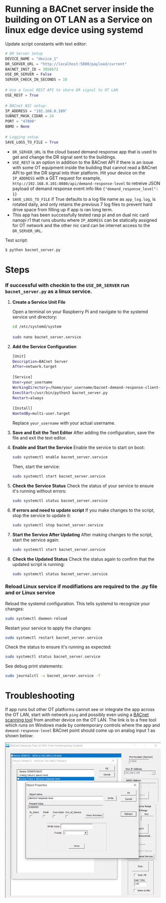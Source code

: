 # Running a BACnet server inside the building on OT LAN as a Service on linux edge device using systemd

Update script constants with text editor:

```python
# DR Server Setup
DEVICE_NAME = "device_1"
DR_SERVER_URL = "http://localhost:5000/payload/current"
BACNET_INST_ID = 3056672
USE_DR_SERVER = False
SERVER_CHECK_IN_SECONDS = 10

# Use a local REST API to share DR signal to OT LAN
USE_REST = True

# BACnet NIC setup:
IP_ADDRESS = "192.168.0.109"
SUBNET_MASK_CIDAR = 24
PORT = "47808"
BBMD = None

# Logging setup
SAVE_LOGS_TO_FILE = True
```
* `DR_SERVER_URL` is the cloud based demand response app that is used to get and change the DR signal sent to the buildings.
* `USE_REST` is an option in addition to the BACnet API if there is an issue with some OT equipment inside the building that cannot read a BACnet API to get the DR signal into thier platform. Hit your device on the `IP_ADDRESS` with a GET request for example, `http://192.168.0.101:8080/api/demand-response-level` to retreive JSON payload of demand response event info like `{"demand_response_level": 1}`
* `SAVE_LOGS_TO_FILE` if True defaults to a log file name as `app_log.log`, is rotated daily, and only retains the previous 7 log files to prevent hard drive space from filling up if app is ran long term.
* This app has been successfully tested rasp pi and on dual nic card nanopi r1 that runs ubuntu where `IP_ADDRESS` can be statically assigned for OT network and the other nic card can be internet access to the `DR_SERVER_URL`.

Test script:
```bash
$ python bacnet_server.py
```

# Steps

### If successful with checkin to the `USE_DR_SERVER` run `bacnet_server.py` as a linux service.

1. **Create a Service Unit File**

   Open a terminal on your Raspberry Pi and navigate to the systemd service unit directory:

   ```bash
   cd /etc/systemd/system

   sudo nano bacnet_server.service
   ```

2. **Add the Service Configuration**

   ```bash
   [Unit]
   Description=BACnet Server
   After=network.target

   [Service]
   User=your_username
   WorkingDirectory=/home/your_username/bacnet-demand-response-client-server/building_bacnet_server
   ExecStart=/usr/bin/python3 bacnet_server.py
   Restart=always

   [Install]
   WantedBy=multi-user.target
   ```
   Replace `your_username` with your actual username.

2. **Save and Exit the Text Editor**
   After adding the configuration, save the file and exit the text editor.

3. **Enable and Start the Service**
   Enable the service to start on boot:
   ```bash
   sudo systemctl enable bacnet_server.service
   ```
   Then, start the service:
   ```bash
   sudo systemctl start bacnet_server.service
   ```
4. **Check the Service Status**
   Check the status of your service to ensure it's running without errors:
   ```bash
   sudo systemctl status bacnet_server.service
   ```
5. **If errors and need to update script**
   If you make changes to the script, stop the service to update it:
   ```bash
   sudo systemctl stop bacnet_server.service
   ```
6. **Start the Service After Updating**
   After making changes to the script, start the service again:
   ```bash
   sudo systemctl start bacnet_server.service
   ```
7. **Check the Updated Status**
   Check the status again to confirm that the updated script is running:
   ```bash
   sudo systemctl status bacnet_server.service
   ```

### **Reload Linux service if modifiations are required to the .py file and or Linux service**
   Reload the systemd configuration. This tells systemd to recognize your changes:
   ```bash
   sudo systemctl daemon-reload
   ```

   Restart your service to apply the changes:
   ```bash
   sudo systemctl restart bacnet_server.service
   ```

   Check the status to ensure it's running as expected:
   ```bash
   sudo systemctl status bacnet_server.service
   ```

   See debug print statements:
   ```bash
   sudo journalctl -u bacnet_server.service -f
   ```

# Troubleshooting

If app runs but other OT platforms cannot see or integrate the app across the OT LAN, start with network `ping` and possibly even using a [BACnet scanning tool](https://www.ccontrols.com/sd/bdt.htm) from another device on the OT LAN. The link is to a free tool which runs on Windows made by contemporary controls where the app and `demand-response-level` BACnet point should come up on analog input 1 as shown below:


![Alt text](/images/bacnet_scan.jpg)